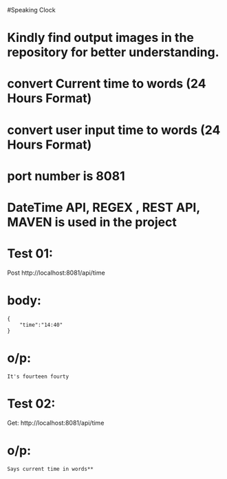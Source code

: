 #Speaking Clock

# Kindly find output images in the repository for better understanding.
# convert Current time to words (24 Hours Format)
# convert user input time to words (24 Hours Format)
# port number is 8081
# DateTime API, REGEX , REST API, MAVEN is used in the project

# Test 01:
Post
  http://localhost:8081/api/time
#  body:
    {
	    "time":"14:40"
    }
#   o/p: 
    It's fourteen fourty
    
# Test 02:
  Get:
  http://localhost:8081/api/time
#  o/p: 
    Says current time in words**



